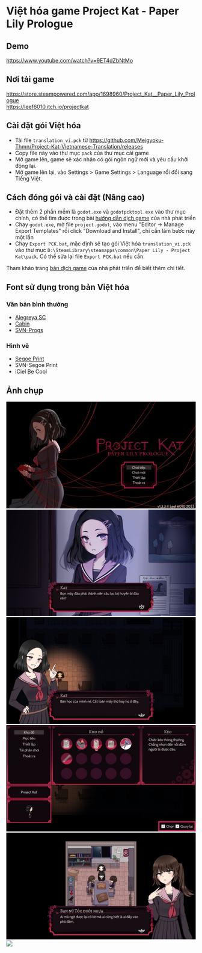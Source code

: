 # Việt hóa game Project Kat - Paper Lily Prologue
## Demo
https://www.youtube.com/watch?v=9ET4dZbNtMo

## Nơi tải game
https://store.steampowered.com/app/1698960/Project_Kat__Paper_Lily_Prologue <br>
https://leef6010.itch.io/projectkat

## Cài đặt gói Việt hóa
- Tải file `translation_vi.pck` từ https://github.com/Meigyoku-Thmn/Project-Kat-Vietnamese-Translation/releases
- Copy file này vào thư mục `pack` của thư mục cài game
- Mở game lên, game sẽ xác nhận có gói ngôn ngữ mới và yêu cầu khởi động lại.
- Mở game lên lại, vào Settings > Game Settings > Language rồi đổi sang Tiếng Việt.

## Cách đóng gói và cài đặt (Nâng cao)
- Đặt thêm 2 phần mềm là `godot.exe` và `godotpcktool.exe` vào thư mục chính, có thể tìm được trong bài [hướng dẫn dịch game](https://docs.google.com/document/d/1EvIIyEhHKRcq4UExLn-JIEYvh65HKF7CawheY4srLog) của nhà phát triển
- Chạy `godot.exe`, mở file `project.godot`, vào menu "Editor -> Manage Export Templates" rồi click "Download and Install", chỉ cần làm bước này một lần
- Chạy `Export PCK.bat`, mặc định sẽ tạo gói Việt hóa `translation_vi.pck` vào thư mục `D:\SteamLibrary\steamapps\common\Paper Lily - Project Kat\pack`. Có thể sửa lại file `Export PCK.bat` nếu cần.

Tham khảo trang [bản dịch game](https://leef6010.itch.io/projectkat/devlog/315925/project-kat-translations) của nhà phát triển để biết thêm chi tiết.

## Font sử dụng trong bản Việt hóa
### Văn bản bình thường
- [Alegreya SC](https://fonts.google.com/specimen/Alegreya+SC)
- [Cabin](https://fonts.google.com/specimen/Cabin)
- [SVN-Progs](https://www.svnfont.com/viet-hoa-svn-progs/)
### Hình vẽ
- [Segoe Print](https://learn.microsoft.com/vi-vn/typography/font-list/segoe-print)
- SVN-Segoe Print
- iCiel Be Cool

## Ảnh chụp
![](./screenshots/1.jpg)
![](./screenshots/2.jpg)
![](./screenshots/5.jpg)
![](./screenshots/3.jpg)
![](./screenshots/4.jpg)
![](./screenshots/6.jpg)
